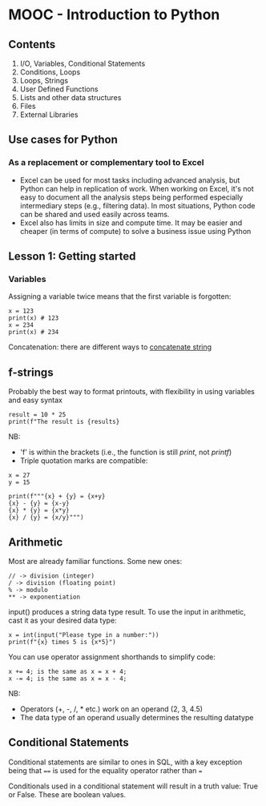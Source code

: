 # MOOC - Introduction to Python

## Contents

1. I/O, Variables, Conditional Statements
2. Conditions, Loops
3. Loops, Strings
4. User Defined Functions
5. Lists and other data structures
6. Files
7. External Libraries

## Use cases for Python

### As a replacement or complementary tool to Excel
* Excel can be used for most tasks including advanced analysis, but Python can help in replication of work. When working on Excel, it's not easy to document all the analysis steps being performed especially intermediary steps (e.g., filtering data). In most situations, Python code can be shared and used easily across teams.
* Excel also has limits in size and compute time. It may be easier and cheaper (in terms of compute) to solve a business issue using Python

## Lesson 1: Getting started

### Variables
Assigning a variable twice means that the first variable is forgotten:
```
x = 123
print(x) # 123
x = 234
print(x) # 234
```
Concatenation: there are different ways to [concatenate string](https://stackoverflow.com/questions/21542694/difference-between-using-commas-concatenation-and-string-formatters-in-python)
## f-strings
Probably the best way to format printouts, with flexibility in using variables and easy syntax
```
result = 10 * 25
print(f"The result is {results}
```

NB: 
* 'f' is within the brackets (i.e., the function is still *print*, not *printf*)
* Triple quotation marks are compatible:
```
x = 27
y = 15

print(f"""{x} + {y} = {x+y}
{x} - {y} = {x-y}
{x} * {y} = {x*y}
{x} / {y} = {x/y}""")
```

## Arithmetic
Most are already familiar functions. Some new ones:
```
// -> division (integer)
/ -> division (floating point)
% -> modulo
** -> exponentiation
```

input() produces a string data type result. To use the input in arithmetic, cast it as your desired data type:
```
x = int(input("Please type in a number:"))
print(f"{x} times 5 is {x*5}")
```

You can use operator assignment shorthands to simplify code:
```
x += 4; is the same as x = x + 4;
x -= 4; is the same as x = x - 4;
```

NB:
* Operators (+, -, /, * etc.) work on an operand (2, 3, 4.5)
* The data type of an operand usually determines the resulting datatype
## Conditional Statements
Conditional statements are similar to ones in SQL, with a key exception being that `==` is used for the equality operator rather than `=`

Conditionals used in a conditional statement will result in a truth value: True or False. These are boolean values.
